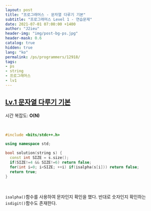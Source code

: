 ```yaml
---
layout: post
title: "프로그래머스 - 문자열 다루기 기본"
subtitle: "프로그래머스 Level 1 - 연습문제"
date: 2021-07-01 07:00:00 +1400
author: "J2ieu"
header-img: "img/post-bg-ps.jpg"
header-mask: 0.6
catalog: true
hidden: true
lang: "ko"
permalink: /ps/programmers/12918/
tags:
- ps
- string
- 프로그래머스
- lv1
---
```


## [Lv.1 문자열 다루기 기본](https://programmers.co.kr/learn/courses/30/lessons/12918)

시간 복잡도: **O(N)**

<br> 

```cpp
#include <bits/stdc++.h>

using namespace std;

bool solution(string s) {
  const int SIZE = s.size();
  if(SIZE!=4 && SIZE!=6) return false;
  for(int i=0; i<SIZE; ++i) if(isalpha(s[i])) return false;
  return true;
}
```

<br>

`isalpha()`함수를 사용하여 문자인지 확인을 했다. 반대로 숫자인지 확인하는 `isdigit()`함수도 존재한다.
